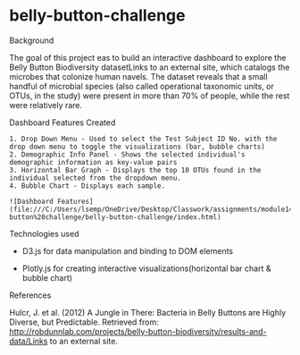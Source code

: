 # belly-button-challenge

Background

The goal of this project eas to build an interactive dashboard to explore the Belly Button Biodiversity datasetLinks to an external site, which catalogs the microbes that colonize human navels. The dataset reveals that a small handful of microbial species (also called operational taxonomic units, or OTUs, in the study) were present in more than 70% of people, while the rest were relatively rare.

Dashboard Features Created

    1. Drop Down Menu - Used to select the Test Subject ID No. with the drop down menu to toggle the visualizations (bar, bubble charts)
    2. Demographic Info Panel - Shows the selected individual's demographic information as key-value pairs
    3. Horizontal Bar Graph - Displays the top 10 OTUs found in the individual selected from the dropdown menu.
    4. Bubble Chart - Displays each sample.

    ![Dashboard Features](file:///C:/Users/lsemp/OneDrive/Desktop/Classwork/assignments/module14%20belly-button%20challenge/belly-button-challenge/index.html)
    


Technologies used
- D3.js for data manipulation and binding to DOM elements

- Plotly.js for creating interactive visualizations(horizontal bar chart & bubble chart)




References

Hulcr, J. et al. (2012) A Jungle in There: Bacteria in Belly Buttons are Highly Diverse, but Predictable. Retrieved from: http://robdunnlab.com/projects/belly-button-biodiversity/results-and-data/Links to an external site.

